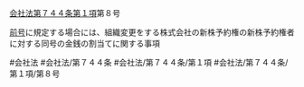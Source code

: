 [会社法第７４４条第１項](会社法＿＿＿＿第７４４条第１項)第８号

[前号](会社法＿＿＿＿第７４４条第１項第７号)に規定する場合には、組織変更をする株式会社の新株予約権の新株予約権者に対する同号の金銭の割当てに関する事項


#会社法
#会社法/第７４４条
#会社法/第７４４条/第１項
#会社法/第７４４条/第１項/第８号
